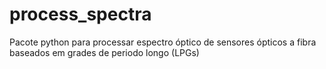 # process_spectra
Pacote python para processar espectro óptico de sensores ópticos a fibra baseados em grades de periodo longo (LPGs)
